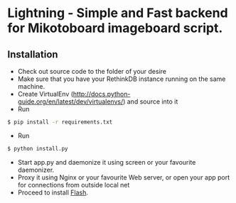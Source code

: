 # Lightning - Simple and Fast backend for Mikotoboard imageboard script.

## Installation

* Check out source code to the folder of your desire
* Make sure that you have your RethinkDB instance running on the same machine.
* Create VirtualEnv (http://docs.python-guide.org/en/latest/dev/virtualenvs/) and source into it
* Run
```bash
$ pip install -r requirements.txt
```
* Run
```bash
$ python install.py
```
* Start app.py and daemonize it using screen or your favourite daemonizer.
* Proxy it using Nginx or your favourite Web server, or open your app port for connections from outside local net
* Proceed to install [Flash](http://github.com/Mikotoboard/Flash).